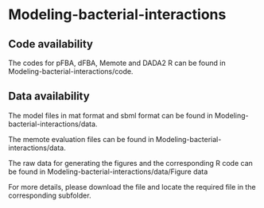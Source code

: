 # Modeling-bacterial-interactions

Code availability
-------
The codes for pFBA, dFBA, Memote and DADA2 R can be found in Modeling-bacterial-interactions/code.

Data availability
-------
The model files in mat format and sbml format can be found in Modeling-bacterial-interactions/data.

The memote evaluation files can be found in Modeling-bacterial-interactions/data.

The raw data for generating the figures and the corresponding R code can be found in Modeling-bacterial-interactions/data/Figure data


For more details, please download the file and locate the required file in the corresponding subfolder.  

 
